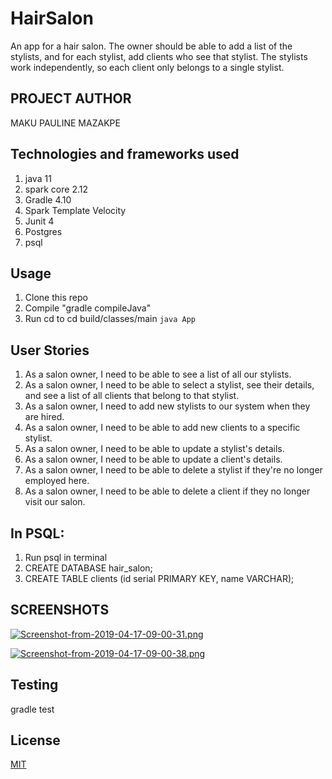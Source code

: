 # HairSalon
An app for a hair salon. The owner should be able to add a list of the stylists, and for each stylist, add clients who see that stylist. The stylists work independently, so each client only belongs to a single stylist.

## PROJECT AUTHOR
MAKU PAULINE MAZAKPE

## Technologies and frameworks used
1. java 11
2. spark core 2.12
3. Gradle 4.10
4. Spark Template Velocity
5. Junit 4
6. Postgres
7. psql

## Usage
1. Clone this repo
2. Compile "gradle compileJava"
3. Run cd to cd build/classes/main `java App`

## User Stories 
1. As a salon owner, I need to be able to see a list of all our stylists.
2. As a salon owner, I need to be able to select a stylist, see their details, and see a list of all clients that belong to that stylist.
3. As a salon owner, I need to add new stylists to our system when they are hired.
4. As a salon owner, I need to be able to add new clients to a specific stylist.
5. As a salon owner, I need to be able to update a stylist's details.
6. As a salon owner, I need to be able to update a client's details.
7. As a salon owner, I need to be able to delete a stylist if they're no longer employed here.
8. As a salon owner, I need to be able to delete a client if they no longer visit our salon.

## In PSQL:
1. Run psql in terminal
2. CREATE DATABASE hair_salon;
3. CREATE TABLE clients (id serial PRIMARY KEY, name VARCHAR);

## SCREENSHOTS

[![Screenshot-from-2019-04-17-09-00-31.png](https://i.postimg.cc/1XH4j7VS/Screenshot-from-2019-04-17-09-00-31.png)](https://postimg.cc/xNX0kRPp)

[![Screenshot-from-2019-04-17-09-00-38.png](https://i.postimg.cc/fTRbbK03/Screenshot-from-2019-04-17-09-00-38.png)](https://postimg.cc/jCBTgycK)

## Testing

gradle test

## License
[MIT](https://choosealicense.com/licenses/mit/)
